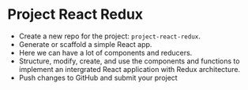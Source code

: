 # Project React Redux

- Create a new repo for the project: `project-react-redux`.
- Generate or scaffold a simple React app.
- Here we can have a lot of components and reducers.
- Structure, modify, create, and use the components and functions to implement an intergrated React application with Redux architecture.
- Push changes to GitHub and submit your project
